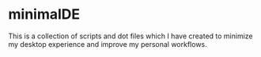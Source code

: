 # minimalDE
This is a collection of scripts and dot files which I have created to minimize my desktop experience and improve my personal workflows.
